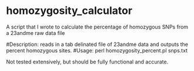 # homozygosity_calculator
A script that I wrote to calculate the percentage of homozygous SNPs from a 23andme raw data file

#Description: reads in a tab delinated file of 23andme data and outputs the percent homozygous sites. 
#Usage: perl homozygosity_percent.pl snps.txt

Not tested extensively, but should be fully functional and accurate.

